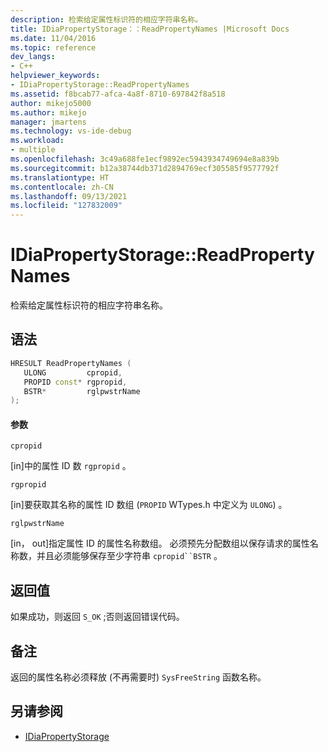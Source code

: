 ```yaml
---
description: 检索给定属性标识符的相应字符串名称。
title: IDiaPropertyStorage：：ReadPropertyNames |Microsoft Docs
ms.date: 11/04/2016
ms.topic: reference
dev_langs:
- C++
helpviewer_keywords:
- IDiaPropertyStorage::ReadPropertyNames
ms.assetid: f8bcab77-afca-4a8f-8710-697842f8a518
author: mikejo5000
ms.author: mikejo
manager: jmartens
ms.technology: vs-ide-debug
ms.workload:
- multiple
ms.openlocfilehash: 3c49a688fe1ecf9892ec5943934749694e8a839b
ms.sourcegitcommit: b12a38744db371d2894769ecf305585f9577792f
ms.translationtype: HT
ms.contentlocale: zh-CN
ms.lasthandoff: 09/13/2021
ms.locfileid: "127832009"
---
```

# <a name="idiapropertystoragereadpropertynames"></a>IDiaPropertyStorage::ReadPropertyNames
检索给定属性标识符的相应字符串名称。

## <a name="syntax"></a>语法

```C++
HRESULT ReadPropertyNames (
   ULONG         cpropid,
   PROPID const* rgpropid,
   BSTR*         rglpwstrName
);
```

#### <a name="parameters"></a>参数
 `cpropid`

[in]中的属性 ID 数 `rgpropid` 。

 `rgpropid`

[in]要获取其名称的属性 ID 数组 (`PROPID` WTypes.h 中定义为 `ULONG`) 。

 `rglpwstrName`

[in， out]指定属性 ID 的属性名称数组。 必须预先分配数组以保存请求的属性名称数，并且必须能够保存至少字符串 `cpropid``BSTR` 。

## <a name="return-value"></a>返回值
 如果成功，则返回 `S_OK` ;否则返回错误代码。

## <a name="remarks"></a>备注
 返回的属性名称必须释放 (不再需要时) `SysFreeString` 函数名称。

## <a name="see-also"></a>另请参阅
- [IDiaPropertyStorage](../../debugger/debug-interface-access/idiapropertystorage.md)
